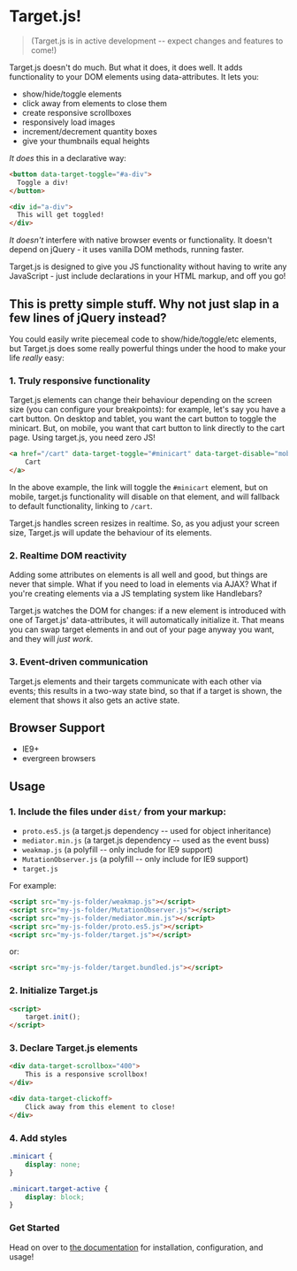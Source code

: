 
# Target.js!

>(Target.js is in active development -- expect changes and features to come!)

Target.js doesn't do much. But what it does, it does well. It adds functionality to your DOM elements using data-attributes. It lets you:

- show/hide/toggle elements
- click away from elements to close them
- create responsive scrollboxes
- responsively load images
- increment/decrement quantity boxes
- give your thumbnails equal heights

_It does_ this in a declarative way:

```html
<button data-target-toggle="#a-div">
  Toggle a div!
</button>

<div id="a-div">
  This will get toggled!
</div>
```

_It doesn't_ interfere with native browser events or functionality. It doesn't depend on jQuery - it uses vanilla DOM methods, running faster.

Target.js is designed to give you JS functionality without having to write any JavaScript - just include declarations in your HTML markup, and off you go!

## This is pretty simple stuff. Why not just slap in a few lines of jQuery instead?

You could easily write piecemeal code to show/hide/toggle/etc elements, but Target.js does some really powerful things under the hood to make your life _really_ easy:

### 1. Truly responsive functionality

Target.js elements can change their behaviour depending on the screen size (you can configure your breakpoints): for example, let's say you have a cart button. On desktop and tablet, you want the cart button to toggle the minicart. But, on mobile, you want that cart button to link directly to the cart page. Using target.js, you need zero JS!

```html
<a href="/cart" data-target-toggle="#minicart" data-target-disable="mobile">
	Cart
</a>
```

In the above example, the link will toggle the `#minicart` element, but on mobile, target.js functionality will disable on that element, and will fallback to default functionality, linking to `/cart`.

Target.js handles screen resizes in realtime. So, as you adjust your screen size, Target.js will update the behaviour of its elements.

### 2. Realtime DOM reactivity

Adding some attributes on elements is all well and good, but things are never that simple. What if you need to load in elements via AJAX? What if you're creating elements via a JS templating system like Handlebars?

Target.js watches the DOM for changes: if a new element is introduced with one of Target.js' data-attributes, it will automatically initialize it. That means you can swap target elements in and out of your page anyway you want, and they will _just work_.

### 3. Event-driven communication

Target.js elements and their targets communicate with each other via events; this results in a two-way state bind, so that if a target is shown, the element that shows it also gets an active state.

## Browser Support

- IE9+
- evergreen browsers

## Usage

### 1. Include the files under `dist/` from your markup:

- `proto.es5.js` (a target.js dependency -- used for object inheritance)
- `mediator.min.js` (a target.js dependency -- used as the event buss)
- `weakmap.js` (a polyfill -- only include for IE9 support)
- `MutationObserver.js` (a polyfill -- only include for IE9 support)
- `target.js`

For example:

```html
<script src="my-js-folder/weakmap.js"></script>
<script src="my-js-folder/MutationObserver.js"></script>
<script src="my-js-folder/mediator.min.js"></script>
<script src="my-js-folder/proto.es5.js"></script>
<script src="my-js-folder/target.js"></script>
```

or:

```html
<script src="my-js-folder/target.bundled.js"></script>
```

### 2. Initialize Target.js

```html
<script>
	target.init();
</script>
```

### 3. Declare Target.js elements

```html
<div data-target-scrollbox="400">
	This is a responsive scrollbox!
</div>

<div data-target-clickoff>
	Click away from this element to close!
</div>
```

### 4. Add styles

```css
.minicart {
	display: none;
}

.minicart.target-active {
	display: block;
}
```

### Get Started

Head on over to <a href="//gocomet.github.io/target.js/docs.html">the documentation</a> for installation, configuration, and usage!

